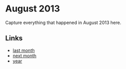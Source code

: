 # August 2013

Capture everything that happened in August 2013 here.

## Links
- [last month](calendar/months/2013-07.md)
- [next month](calendar/months/2013-09.md)
- [year](calendar/years/2013.md)